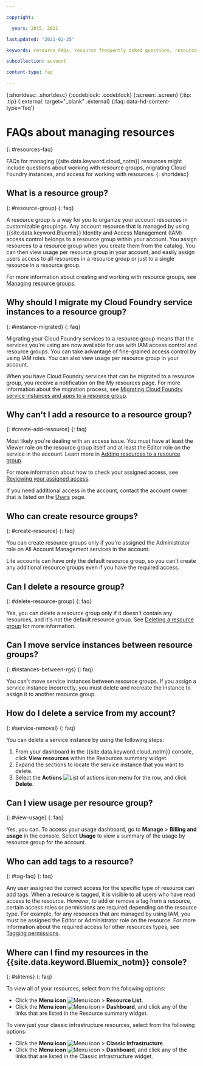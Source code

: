 ```yaml
---

copyright:

  years: 2015, 2021

lastupdated: "2021-02-25"

keywords: resource FAQs, resource frequently asked questions, resource group

subcollection: account

content-type: faq

---
```



{:shortdesc: .shortdesc}
{:codeblock: .codeblock}
{:screen: .screen}
{:tip: .tip}
{:external: target="_blank" .external}
{:faq: data-hd-content-type='faq'}


# FAQs about managing resources
{: #resources-faq}

FAQs for managing {{site.data.keyword.cloud_notm}} resources might include questions about working with resource groups, migrating Cloud Foundry instances, and access for working with resources.
{: shortdesc}

## What is a resource group?
{: #resource-group}
{: faq}

A resource group is a way for you to organize your account resources in customizable groupings. Any account resource that is managed by using {{site.data.keyword.Bluemix}} Identity and Access Management (IAM) access control belongs to a resource group within your account. You assign resources to a resource group when you create them from the catalog. You can then view usage per resource group in your account, and easily assign users access to all resources in a resource group or just to a single resource in a resource group.

For more information about creating and working with resource groups, see [Managing resource groups](/docs/account?topic=account-rgs).  

## Why should I migrate my Cloud Foundry service instances to a resource group?
{: #instance-migrated}
{: faq}

Migrating your Cloud Foundry services to a resource group means that the services you're using are now available for use with IAM access control and resource groups. You can take advantage of fine-grained access control by using IAM roles. You can also view usage per resource group in your account. 

When you have Cloud Foundry services that can be migrated to a resource group, you receive a notification on the My resources page. For more information about the migration process, see [Migrating Cloud Foundry service instances and apps to a resource group](/docs/account?topic=account-migrate).

## Why can't I add a resource to a resource group?
{: #create-add-resource}
{: faq}

Most likely you're dealing with an access issue. You must have at least the Viewer role on the resource group itself and at least the Editor role on the service in the account. Learn more in [Adding resources to a resource group](/docs/account?topic=account-rgs#add_to_rgs).

For more information about how to check your assigned access, see [Reviewing your assigned access](/docs/account?topic=account-assign-access-resources#review_your_access).

If you need additional access in the account, contact the account owner that is listed on the [Users](https://{DomainName}/iam#/users) page. 

## Who can create resource groups?
{: #create-resource}
{: faq}

You can create resource groups only if you're assigned the Administrator role on All Account Management services in the account.

Lite accounts can have only the default resource group, so you can't create any additional resource groups even if you have the required access.

## Can I delete a resource group?
{: #delete-resource-group}
{: faq}

Yes, you can delete a resource group only if it doesn't contain any resources, and it's not the default resource group. See [Deleting a resource group](/docs/account?topic=account-delete_rgs) for more information. 

## Can I move service instances between resource groups?
{: #instances-between-rgs}
{: faq}

You can't move service instances between resource groups. If you assign a service instance incorrectly, you must delete and recreate the instance to assign it to another resource group.  

## How do I delete a service from my account?
{: #service-removal}
{: faq}

You can delete a service instance by using the following steps:

1. From your dashboard in the {{site.data.keyword.cloud_notm}} console, click **View resources** within the Resources summary widget.
2. Expand the sections to locate the service instance that you want to delete.
3. Select the **Actions** ![List of actions icon](../icons/action-menu-icon.svg) menu for the row, and click **Delete**.

## Can I view usage per resource group?
{: #view-usage}
{: faq}

Yes, you can. To access your usage dashboard, go to **Manage** &gt; **Billing and usage** in the console. Select **Usage** to view a summary of the usage by resource group for the account. 

## Who can add tags to a resource?
{: #tag-faq}
{: faq}

Any user assigned the correct access for the specific type of resource can add tags. When a resource is tagged, it is visible to all users who have read access to the resource. However, to add or remove a tag from a resource, certain access roles or permissions are required depending on the resource type. For example, for any resources that are managed by using IAM, you must be assigned the Editor or Administrator role on the resource. For more information about the required access for other resources types, see [Tagging permissions](/docs/account?topic=account-access#tagging-permissions).

## Where can I find my resources in the {{site.data.keyword.Bluemix_notm}} console?
{: #slitems}
{: faq}

To view all of your resources, select from the following options:

* Click the **Menu icon** ![Menu icon](../icons/icon_hamburger.svg) > **Resource List**.
* Click the **Menu icon** ![Menu icon](../icons/icon_hamburger.svg) > **Dashboard**, and click any of the links that are listed in the Resource summary widget.
  
To view just your classic infrastructure resources, select from the following options:

* Click the **Menu icon** ![Menu icon](../icons/icon_hamburger.svg) > **Classic Infrastructure**.
* Click the **Menu icon** ![Menu icon](../icons/icon_hamburger.svg) > **Dashboard**, and click any of the links that are listed in the Classic infrastructure widget.


